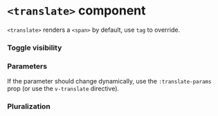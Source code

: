 # `<translate>` component

<LanguageSwitch style="margin-top: 2rem" />

<Demo1 snippet="component/default" />

`<translate>` renders a `<span>` by default, use `tag` to override.

<Demo1 snippet="component/tag" />

### Toggle visibility

<Demo1 snippet="component/visibility" />

### Parameters

If the parameter should change dynamically, use the `:translate-params` prop (or use the `v-translate` directive).

<Demo1 snippet="component/parameters" />

### Pluralization

<Demo1 snippet="component/pluralization" />
